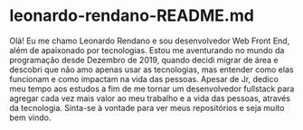 # leonardo-rendano-README.md
Olá! Eu me chamo Leonardo Rendano e sou desenvolvedor Web Front End, além de apaixonado por tecnologias. Estou me aventurando no mundo da programação desde Dezembro de 2019, quando decidi migrar de área e descobri que não amo apenas usar as tecnologias, mas entender como elas funcionam e como impactam na vida das pessoas. Apesar de Jr, dedico meu tempo aos estudos a fim de me tornar um desenvolvedor fullstack para agregar cada vez mais valor ao meu trabalho e a vida das pessoas, através da tecnologia. Sinta-se à vontade para ver meus repositórios e seja muito bem vindo. 
